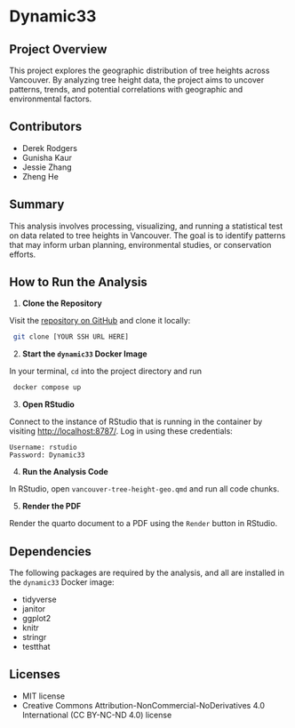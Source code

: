 # Dynamic33

## Project Overview
This project explores the geographic distribution of tree heights across Vancouver. By analyzing tree height data, the project aims to uncover patterns, trends, and potential correlations with geographic and environmental factors.

## Contributors
- Derek Rodgers
- Gunisha Kaur
- Jessie Zhang
- Zheng He

## Summary
This analysis involves processing, visualizing, and running a statistical test on data related to tree heights in Vancouver. The goal is to identify patterns that may inform urban planning, environmental studies, or conservation efforts.

## How to Run the Analysis

1. **Clone the Repository**

Visit the [repository on GitHub](https://github.com/UBC-MDS/Dynamic33) and clone it locally:
  ```bash
   git clone [YOUR SSH URL HERE]
  ```

2. **Start the `dynamic33` Docker Image**

In your terminal, `cd` into the project directory and run
  ```bash
   docker compose up
  ```

3. **Open RStudio**

Connect to the instance of RStudio that is running in the container by visiting <http://localhost:8787/>. Log in using these credentials:
```
Username: rstudio
Password: Dynamic33
```

4. **Run the Analysis Code**

In RStudio, open `vancouver-tree-height-geo.qmd` and run all code chunks.

5. **Render the PDF**

Render the quarto document to a PDF using the `Render` button in RStudio.

## Dependencies
The following packages are required by the analysis, and all are installed in the `dynamic33` Docker image:
- tidyverse
- janitor
- ggplot2
- knitr
- stringr
- testthat

## Licenses
- MIT license
- Creative Commons Attribution-NonCommercial-NoDerivatives 4.0 International (CC BY-NC-ND 4.0) license